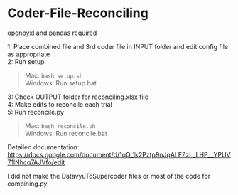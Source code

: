 # Coder-File-Reconciling
openpyxl and pandas required

1: Place combined file and 3rd coder file in INPUT folder and edit config file as appropriate\
2: Run setup
> Mac: `bash setup.sh`\
> Windows: Run setup.bat

3: Check OUTPUT folder for reconciling.xlsx file\
4: Make edits to reconcile each trial\
5: Run reconcile.py
> Mac: `bash reconcile.sh`\
> Windows: Run reconcile.bat

Detailed documentation: https://docs.google.com/document/d/1qQ_1k2Pztp9nJqALFZzL_LHP__YPUV71lNhcq7AJVfo/edit

I did not make the DatavyuToSupercoder files or most of the code for combining.py
